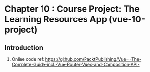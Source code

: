 # Chapter 10 : Course Project: The Learning Resources App (vue-10-project)

## Introduction

1. Online code ref: <https://github.com/PacktPublishing/Vue---The-Complete-Guide-incl.-Vue-Router-Vuex-and-Composition-API->

